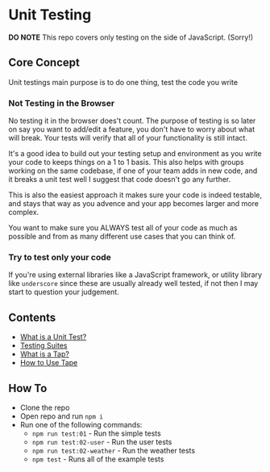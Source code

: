 # Unit Testing

**DO NOTE** This repo covers only testing on the side of JavaScript. (Sorry!)

## Core Concept

Unit testings main purpose is to do one thing, test the code you write

### Not Testing in the Browser

No testing it in the browser does't count. The purpose of testing is so later on say you want to add/edit a feature, you don't have to worry about what will break. Your tests will verify that all of your functionality is still intact.

It's a good idea to build out your testing setup and environment as you write your code to keeps things on a 1 to 1 basis. This also helps with groups working on the same codebase, if one of your team adds in new code, and it breaks a unit test well I suggest that code doesn't go any further.

This is also the easiest approach it makes sure your code is indeed testable, and stays that way as you advence and your app becomes larger and more complex.

You want to make sure you ALWAYS test all of your code as much as possible and from as many different use cases that you can think of.

### Try to test only your code

If you're using external libraries like a JavaScript framework, or utility library like `underscore` since these are usually already well tested, if not then I may start to question your judgement.

## Contents

- [What is a Unit Test?](https://github.com/dhershman1/learnyoutesting/blob/master/what-is-a-unit-test)
- [Testing Suites](https://github.com/dhershman1/learnyoutesting/blob/master/testing-suites)
- [What is a Tap?](https://github.com/dhershman1/learnyoutesting/blob/master/tap)
- [How to Use Tape](https://github.com/dhershman1/learnyoutesting/blob/master/tape)

## How To

- Clone the repo
- Open repo and run `npm i`
- Run one of the following commands:
   - `npm run test:01` - Run the simple tests
   - `npm run test:02-user` - Run the user tests
   - `npm run test:02-weather` - Run the weather tests
   - `npm test` - Runs all of the example tests